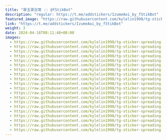 ```yaml
---
title: "翠玉录日常 :: @fStikBot"
description: "regular: https://t.me/addstickers/IzumeAoi_by_fStikBot"
featured_image: "https://raw.githubusercontent.com/kylelin1998/tg-sticker-spreading-worldwide-images/main/img/32371864-cc6b-4332-b17f-b96f0f5288fd.jpg"
link: "https://t.me/addstickers/IzumeAoi_by_fStikBot"
weight: 3
date: 2024-04-16T08:11:48+08:00
images:
  - https://raw.githubusercontent.com/kylelin1998/tg-sticker-spreading-worldwide-images/main/img/32371864-cc6b-4332-b17f-b96f0f5288fd.jpg
  - https://raw.githubusercontent.com/kylelin1998/tg-sticker-spreading-worldwide-images/main/img/ef35300b-b126-40eb-9d7d-036dd7964442.jpg
  - https://raw.githubusercontent.com/kylelin1998/tg-sticker-spreading-worldwide-images/main/img/18fd768f-190f-4c43-bfe2-157343ba5508.jpg
  - https://raw.githubusercontent.com/kylelin1998/tg-sticker-spreading-worldwide-images/main/img/a39a0812-1775-4623-addd-a1f4e69bfa09.jpg
  - https://raw.githubusercontent.com/kylelin1998/tg-sticker-spreading-worldwide-images/main/img/788dedb0-2255-4a25-8f01-c3eeb648177c.jpg
  - https://raw.githubusercontent.com/kylelin1998/tg-sticker-spreading-worldwide-images/main/img/446eba45-a30a-4cc0-a019-a6f948b18117.jpg
  - https://raw.githubusercontent.com/kylelin1998/tg-sticker-spreading-worldwide-images/main/img/e9076e77-84ee-47fa-8019-7ee26db61a15.jpg
  - https://raw.githubusercontent.com/kylelin1998/tg-sticker-spreading-worldwide-images/main/img/cf5d0c1c-0dfa-4a02-bb20-0d67cb620979.jpg
  - https://raw.githubusercontent.com/kylelin1998/tg-sticker-spreading-worldwide-images/main/img/7c678c1f-9a86-4f30-bc28-7e1845ff51a9.jpg
  - https://raw.githubusercontent.com/kylelin1998/tg-sticker-spreading-worldwide-images/main/img/83fe710a-e397-4485-87b8-61c388a66e3e.jpg
  - https://raw.githubusercontent.com/kylelin1998/tg-sticker-spreading-worldwide-images/main/img/1be9082e-74d9-409a-adef-33e0272ab44f.jpg
  - https://raw.githubusercontent.com/kylelin1998/tg-sticker-spreading-worldwide-images/main/img/c5b1c2fa-3537-4500-89e8-8b4238bef121.jpg
  - https://raw.githubusercontent.com/kylelin1998/tg-sticker-spreading-worldwide-images/main/img/146e89c3-672d-4349-a74c-5e6107364498.jpg
  - https://raw.githubusercontent.com/kylelin1998/tg-sticker-spreading-worldwide-images/main/img/092b6b7f-c42f-4d1d-b1e6-9e02404c4d3c.jpg
  - https://raw.githubusercontent.com/kylelin1998/tg-sticker-spreading-worldwide-images/main/img/21dd14df-c978-4de9-991e-6c185e4ae179.jpg
  - https://raw.githubusercontent.com/kylelin1998/tg-sticker-spreading-worldwide-images/main/img/49a3d3ad-d940-4cf9-965a-16d7e4c741b2.jpg
  - https://raw.githubusercontent.com/kylelin1998/tg-sticker-spreading-worldwide-images/main/img/953d4a3e-c069-4256-a734-49e727cd98bf.jpg
  - https://raw.githubusercontent.com/kylelin1998/tg-sticker-spreading-worldwide-images/main/img/33888805-456b-4d12-82b8-cbb7b93f10e8.jpg
  - https://raw.githubusercontent.com/kylelin1998/tg-sticker-spreading-worldwide-images/main/img/8e3086ee-28b3-40bc-b49e-307d55514db7.jpg
  - https://raw.githubusercontent.com/kylelin1998/tg-sticker-spreading-worldwide-images/main/img/8311e3ef-cbf9-4719-bba3-af3a3316c215.jpg
---
```

